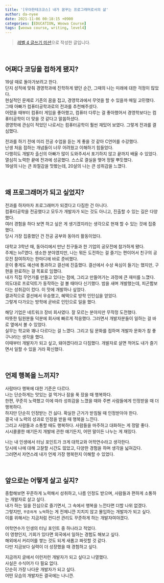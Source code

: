 ```yaml
---
title: '[우아한테크코스] 내가 꿈꾸는 프로그래머로서의 삶'
author: da-nyee
date: 2021-11-06 00:18:15 +0900
categories: [EDUCATION, Woowa Course]
tags: [woowa course, writing, level4]
---
```


> [레벨 4 글쓰기 미션](https://github.com/woowacourse/woowa-writing-3/pull/300)으로 작성한 글입니다.

<br/>

## 어쩌다 코딩을 접하게 됐지?

19살 때로 돌아가보려고 한다.<br/>
단지 성적에 맞춰 경영학과에 진학하게 됐던 순간, 그때의 나는 미래에 대한 걱정이 많았다.<br/>
현실적인 문제로 기존의 꿈을 접고, 경영학과에서 무엇을 할 수 있을까 매일 고민했다.<br/>
그때 아빠가 컴퓨터공학과로의 전과를 추천해주셨다.<br/>
어렸을 때부터 컴퓨터 게임을 좋아했고, 컴퓨터 다루는 걸 좋아했어서 경영학보다는 컴퓨터공학이 더 맞을 것 같다고 말씀하셨다.<br/>
경영학에 관심이 적었던 나로서는 컴퓨터공학이 훨씬 재밌어 보였다. 그렇게 전과를 결심했다.<br/>

전과를 하기 전에 미리 전공 수업을 듣는 게 좋을 것 같아 C언어를 수강했다.<br/>
난생 처음 접하는 개념들이 너무 어려웠고 이해하기 힘들었다.<br/>
다행히도 개발자 출신의 아빠가 많이 도와주셔서 포기하지 않고 끝까지 배울 수 있었다.<br/>
열심히 노력한 끝에 전과에 성공했다. 스스로 결실을 맺어 정말 뿌듯했다.<br/>
19살의 나는 큰 좌절감을 맛봤는데, 20살의 나는 큰 성취감을 느꼈다.<br/>

<br/>

## 왜 프로그래머가 되고 싶었지?

전과를 하자마자 프로그래머가 되겠다고 다짐한 건 아니다.<br/>
컴퓨터공학을 전공했다고 모두가 개발자가 되는 것도 아니고, 진출할 수 있는 길은 다양했다.<br/>
여러 경험을 하다 보면 하고 싶은 게 생기겠지라는 생각으로 현재 할 수 있는 것에 집중했다.<br/>
당시 가장 집중했던 건 전공 공부와 동아리 활동이었다.<br/>

대학교 3학년 때, 동아리에서 만난 친구들과 한 기업의 공모전에 참가하게 됐다.<br/>
주제는 IoT였다. 생소한 분야였지만, 나는 뭐든 도전하는 걸 즐기는 편이어서 친구의 공모전 참여하자는 한마디에 바로 준비했다.<br/>
운이 좋게도 예선에 통과하고 결선에 진출했다. 결선에서 수상 욕심이 들기는 했지만, 구현을 완료하는 걸 목표로 임했다.<br/>
내가 직접 무언가를 만들고 있다는 점에, 그리고 만들어가는 과정에 큰 재미를 느꼈다.<br/>
의도대로 프로덕트가 동작하는 걸 볼 때마다 신기했다. 밤을 새며 개발했는데, 피곤함보다는 성취감이 컸다. 이 맛에 개발하나 싶었다.<br/>
결과적으로 결선에서 우승했고, 혜택으로 방학 인턴십을 얻었다.<br/>
그렇게 다가오는 방학에 곧바로 인턴으로 일을 했다.<br/>

해당 기업은 네트워크 장비 회사였다. 잘 모르는 분야지만 무작정 도전했다.<br/>
따뜻한 팀원분들 덕분에 회사에 빠르게 적응했다. 그러면서 개발자분들이 일하는 걸 바로 옆에서 볼 수 있었다.<br/>
실무는 학교와 꽤나 다르다는 걸 느꼈다. 그리고 팀 문화를 접하며 개발자 문화가 참 좋구나라는 생각을 했다.<br/>
이때부터 개발자가 되고 싶고, 돼야겠다라고 다짐했다. 개발자로 살면 적어도 내가 즐기면서 일할 수 있을 거라 확신했다.<br/>

<br/>

## 언제 행복을 느끼지?

사람마다 행복에 대한 기준은 다르다.<br/>
나는 단순하게는 맛있는 걸 먹거나 잠을 푹 잤을 때 행복하다.<br/>
한편, 꾸준히 노력했고 이에 따라 성취감을 느꼈을 때와 주변 사람들에게 인정받을 때 더 행복하다.<br/>
하지만 단순히 인정받는 건 싫다. 확실한 근거가 받침될 때 인정받아야 한다.<br/>
결국 내 노력의 성과로 인정을 받을 때 행복을 느낀다.<br/>
그리고 사람들과 소통할 때도 행복하다. 사람들을 마주하고 대화하는 게 정말 좋다.<br/>
시시콜콜한 얘기든지 개발에 관한 얘기든지, 어떤 말이든 나누는 게 재밌다.<br/>

나는 내 인생에서 터닝 포인트가 크게 대학교와 어학연수라고 생각한다.<br/>
당시에 나에 대해 고찰할 시간도 많았고, 다양한 경험을 하며 생각을 넓혀갔다.<br/>
그러면서 자연스레 내가 언제 가장 행복한지 이해할 수 있었다.<br/>

<br/>

## 앞으로는 어떻게 살고 싶지?

종합해보면 꾸준하게 노력해서 성취하고, 나름 인정도 받으며, 사람들과 편하게 소통하는 개발자로 살고 싶다.<br/>
내가 하는 일을 진심으로 즐기면서, 그 속에서 행복을 느낀다면 더할 나위 없겠다.<br/>
그렇지만, `꾸준하게 노력`하는 게 전제니깐 지치지 않고 몰입하는 개발자가 되고 싶다.<br/>
이를 위해서는 지금처럼 컨디션 관리도 꾸준하게 하는 개발자여야겠다.<br/>

어학연수가 인생의 터닝 포인트 중 하나라고 적었다.<br/>
이 영향인지, 기회가 있다면 외국에서 일하는 경험도 해보고 싶다.<br/>
해외에서 커리어를 쌓는 것도 되게 새롭고 짜릿할 것 같다.<br/>
다만 지금보다 실력이 더 성장했을 때 경험하고 싶다.<br/>

지금까지 글에서 이런저런 개발자가 되고 싶다고 나열했다.<br/>
사실은 수식어가 다 필요 없다.<br/>
단순히 가장 나다운 개발자가 되고 싶다.<br/>
어떤 모습의 개발자든 결국에는 나니깐.<br/>